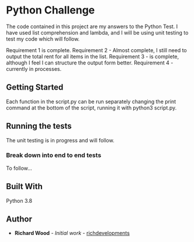 
# Python Challenge

The code contained in this project are my answers to the Python Test.
I have used list comprehension and lambda, and I will be using unit testing to test my code which will follow.

Requirement 1 is complete.
Requirement 2 - Almost complete, I still need to output the total rent for all items in the list.
Requirement 3 - is complete, although I feel I can structure the output form better.
Requirement 4 - currently in processes.

## Getting Started

Each function in the script.py can be run separately changing the print command at the bottom of the script, running it with python3 script.py.

## Running the tests

The unit testing is in progress and will follow.

### Break down into end to end tests

To follow...


## Built With

Python 3.8


## Author

* **Richard Wood** - *Initial work* - [richdevelopments](https://github.com/richdevelopments)






